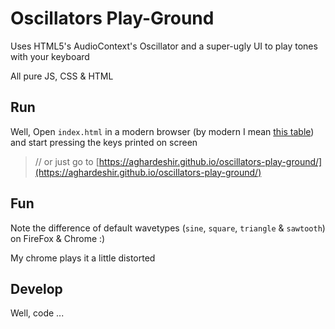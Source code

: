 # Oscillators Play-Ground

Uses HTML5's AudioContext's Oscillator and a super-ugly UI to play tones with your keyboard

All pure JS, CSS & HTML

## Run

Well, Open `index.html` in a modern browser (by modern I mean [this table](https://developer.mozilla.org/en-US/docs/Web/API/OscillatorNode#Browser_compatibility))
and start pressing the keys printed on screen

> // or just go to [https://aghardeshir.github.io/oscillators-play-ground/](https://aghardeshir.github.io/oscillators-play-ground/)

## Fun

Note the difference of default wavetypes (`sine`, `square`, `triangle` & `sawtooth`) on FireFox & Chrome :)

My chrome plays it a little distorted

## Develop

Well, code ...
